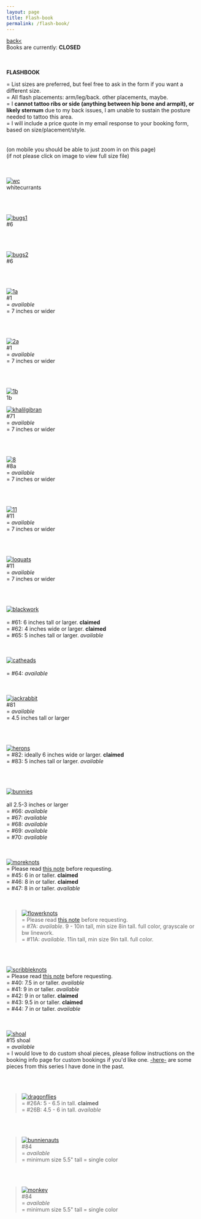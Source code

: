 ```yaml
---
layout: page
title: Flash-book
permalink: /flash-book/
---
```

<a href="/">back< </a>
<br>
Books are currently: **CLOSED**  
<!-- *-  Thank you everyone who submitted a booking request for Feb/Mar 2023! I will be replying to these over the next week or two. edit 3/18/23 - Hi, had personal life difficulties/events last month, and so I was not able to finish replying to booking replies. I am slowly working on it now that things are good again, thank you so much for your patience. -*  -->
<!-- *- see <a href="/booking-info">booking info page</a> for booking form link -*   -->
<br><br>
**FLASHBOOK**  
  
= List sizes are preferred, but feel free to ask in the form if you want a different size.  
= All flash placements: arm/leg/back. other placements, maybe.  
= I **cannot tattoo ribs or side (anything between hip bone and armpit), or likely sternum** due to my back issues, I am unable to sustain the posture needed to tattoo this area.  
= I will include a price quote in my email response to your booking form, based on size/placement/style.  
<br>
<br>
(on mobile you should be able to just zoom in on this page)  
(if not please click on image to view full size file)  
<br><br>

<!-- [![1](/images/flash/May2023/1.jpg)](https://frogsfrogs.github.io/images/flash/May2023/1.jpg)  
#1  
= *available*  
= 7 inches or wider  

<br>
<br> -->

<!-- [![6](/images/flash/May2023/6.jpg)](https://frogsfrogs.github.io/images/flash/May2023/6.jpg)  
#6  
= *available*  
= 7 inches or wider  

<br>
<br> -->


[![wc](/images/flash/May2023/whitecurrants.jpg)](https://frogsfrogs.github.io/images/flash/May2023/whitecurrants.jpg)  
whitecurrants  

<br>
<br>

<!-- [![6b](/images/flash/May2023/6b.jpg)](https://frogsfrogs.github.io/images/flash/May2023/6b.jpg)  
#6  

<br>
<br> -->

[![bugs1](/images/flash/May2023/bugs1.jpg)](https://frogsfrogs.github.io/images/flash/May2023/bugs1.jpg)  
#6  

<br>
<br>

[![bugs2](/images/flash/May2023/bugs2.jpg)](https://frogsfrogs.github.io/images/flash/May2023/bugs2.jpg)  
#6  

<br>
<br>



[![1a](/images/flash/May2023/1a.jpg)](https://frogsfrogs.github.io/images/flash/May2023/1a.jpg)  
#1  
= *available*  
= 7 inches or wider  

<br>
<br>

[![2a](/images/flash/May2023/2a.jpg)](https://frogsfrogs.github.io/images/flash/May2023/2a.jpg)  
#1  
= *available*  
= 7 inches or wider  

<br>
<br>


[![1b](/images/flash/May2023/1b.jpg)](https://frogsfrogs.github.io/images/flash/May2023/1b.jpg)  
1b  

<!-- 
[![2](/images/flash/May2023/2.jpg)](https://frogsfrogs.github.io/images/flash/May2023/2.jpg)  
#2  
= *available*  
= 7 inches or wider  

<br>
<br>

[![3](/images/flash/May2023/3.jpg)](https://frogsfrogs.github.io/images/flash/May2023/3.jpg)  
#3  
= *available*  
= 7 inches or wider  

<br>
<br>

[![4](/images/flash/May2023/4.jpg)](https://frogsfrogs.github.io/images/flash/May2023/4.jpg)  
#4  
= *available*  
= 7 inches or wider  

<br>
<br>


[![5](/images/flash/May2023/5.jpg)](https://frogsfrogs.github.io/images/flash/May2023/5.jpg)  
#5  
= *available*  
= 7 inches or wider  

<br>
<br>
 -->

    
<!-- [![6a](/images/flash/May2023/6a.jpg)](https://frogsfrogs.github.io/images/flash/May2023/6a.jpg)  
#6a  
= *available*  
= 7 inches or wider  

<br>
<br>

[![7](/images/flash/May2023/7.jpg)](https://frogsfrogs.github.io/images/flash/May2023/7.jpg)  
#7  
= *available*  
= 7 inches or wider  

<br>
<br> -->


[![khalilgibran](/images/flash/Jan2023/4a.jpg)](https://frogsfrogs.github.io/images/flash/Jan2023/4a.jpg)  
#71  
= *available*  
= 7 inches or wider  

<br>
<br>

[![8](/images/flash/May2023/8.jpg)](https://frogsfrogs.github.io/images/flash/May2023/8.jpg)  
#8a  
= *available*  
= 7 inches or wider  

<br>
<br>

[![11](/images/flash/May2023/11.jpg)](https://frogsfrogs.github.io/images/flash/May2023/11.jpg)  
#11  
= *available*  
= 7 inches or wider  

<br>
<br>

[![loquats](/images/flash/May2023/loquats.jpg)](https://frogsfrogs.github.io/images/flash/May2023/loquats.jpg)  
#11  
= *available*  
= 7 inches or wider  

<br>
<br>


[![blackwork](/images/flash/Jan2023/6a.jpg)](https://frogsfrogs.github.io/images/flash/Jan2023/6.jpg)  
<br>
= #61: 6 inches tall or larger. **claimed**  
= #62: 4 inches wide or larger. **claimed**  
= #65: 5 inches tall or larger. *available*  
<br>
<br>

[![catheads](/images/flash/Jan2023/64.jpg)](https://frogsfrogs.github.io/images/flash/Jan2023/64.jpg)  
<br>
= #64: *available*  
<br>
<br>


[![jackrabbit](/images/flash/Jan2023/81.jpg)](https://frogsfrogs.github.io/images/flash/Jan2023/81.jpg)  
#81  
= *available*  
= 4.5 inches tall or larger  

<br>
<br>

[![herons](/images/flash/Jan2023/82.jpg)](https://frogsfrogs.github.io/images/flash/Jan2023/82.jpg)  
= #82: ideally 6 inches wide or larger. **claimed**  
= #83: 5 inches tall or larger. *available*  

<br>
<br>

[![bunnies](/images/flash/Jan2023/5a.jpg)](https://frogsfrogs.github.io/images/flash/Jan2023/5a.jpg)  
<br>
all 2.5-3 inches or larger  
= #66: *available*  
= #67: *available*  
= #68: *available*  
= #69: *available*  
= #70: *available*  
<br>
<br>


[![moreknots](/images/flash/Oct2022/45a.jpg)](https://frogsfrogs.github.io/images/flash/Oct2022/45a.jpg)    
= Please read <a href="/red-seal">this note</a> before requesting.  
= #45: 6 in or taller. **claimed**  
= #46: 8 in or taller. **claimed**  
= #47: 8 in or taller. *available*  
<br>
<br>

> [![flowerknots](/images/flash/Oct2022/13a.jpg)](https://frogsfrogs.github.io/images/flash/Oct2022/13a.jpg)  
= Please read <a href="/red-seal">this note</a> before requesting.  
= #7A: *available*. 9 - 10in tall, min size 8in tall. full color, grayscale or bw linework.  
= #11A: *available*. 11in tall, min size 9in tall. full color.  

<br>
<br>

[![scribbleknots](/images/flash/Oct2022/40a.jpg)](https://frogsfrogs.github.io/images/flash/Oct2022/40a.jpg)    
= Please read <a href="/red-seal">this note</a> before requesting.  
= #40: 7.5 in or taller. *available*  
= #41: 9 in or taller. *available*  
= #42: 9 in or taller. **claimed**  
= #43: 9.5 in or taller. **claimed**  
= #44: 7 in or taller. *available*  
<br>
<br>


[![shoal](/images/flash/Oct2022/15a.jpg)](https://frogsfrogs.github.io/images/flash/Oct2022/15a.jpg)  
#15 shoal  
= *available*  
= I would love to do custom shoal pieces, please follow instructions on the booking info page for custom bookings if you'd like one. <a href="/shoals">-here-</a> are some pieces from this series I have done in the past.  

<br>
<br>


> [![dragonflies](/images/flash/Oct2022/26.jpg)](https://frogsfrogs.github.io/images/flash/Oct2022/26.jpg)  
= #26A: 5 - 6.5 in tall. **claimed**  
= #26B: 4.5 - 6 in tall. *available*  

<br>
<br>


<!-- > [![hand](/images/flash/Oct2022/4.jpg)](https://frogsfrogs.github.io/images/flash/Oct2022/4.jpg)  
#4  
= *available*  
= 2.5 - 3 in. tall  
= single color  

<br>
<br> -->

> [![bunnienauts](/images/flash/April2023/bunnienauts.jpg)](https://frogsfrogs.github.io/images/flash/April2023/bunnienauts.jpg)  
#84  
= *available*  
= minimum size 5.5" tall 
= single color  

<br>
<br>

> [![monkey](/images/flash/April2023/monkey-2.jpg)](https://frogsfrogs.github.io/images/flash/April2023/monkey-2.jpg)  
#84  
= *available*  
= minimum size 5.5" tall 
= single color  

<!-- 
---
<p style="text-align: center;">CLAIMED DESIGNS:</p>

---  
 -->













